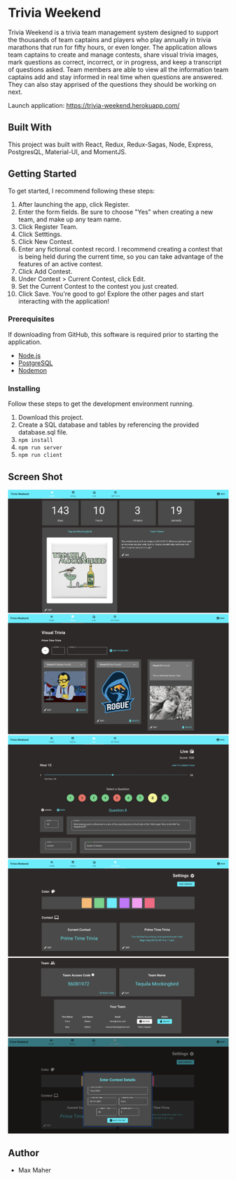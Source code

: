 # Trivia Weekend

Trivia Weekend is a trivia team management system designed to support the thousands of team captains and players who play annually in trivia marathons that run for fifty hours, or even longer.  The application allows team captains to create and manage contests, share visual trivia images, mark questions as correct, incorrect, or in progress, and keep a transcript of questions asked.  Team members are able to view all the information team captains add and stay informed in real time when questions are answered.  They can also stay apprised of the questions they should be working on next.

Launch application: https://trivia-weekend.herokuapp.com/

## Built With

This project was built with React, Redux, Redux-Sagas, Node, Express, PostgresQL, Material-UI, and MomentJS.

## Getting Started

To get started, I recommend following these steps:

1)  After launching the app, click Register.
2)  Enter the form fields.  Be sure to choose "Yes" when creating a new team, and make up any team name.
3)  Click Register Team.
4)  Click Setttings.
5)  Click New Contest.
6)  Enter any fictional contest record.  I recommend creating a contest that is being held during the current time, so you can take advantage of the features of an active contest.
7)  Click Add Contest.
8)  Under Contest > Current Contest, click Edit.
9)  Set the Current Contest to the contest you just created.
10)  Click Save.  You're good to go!  Explore the other pages and start interacting with the application!

### Prerequisites

If downloading from GitHub, this software is required prior to starting the application.

- [Node.js](https://nodejs.org/en/)
- [PostgreSQL](https://www.postgresql.org/)
- [Nodemon](https://nodemon.io/)


### Installing

Follow these steps to get the development environment running.

1. Download this project.
2. Create a SQL database and tables by referencing the provided database.sql file.
3. `npm install`
4. `npm run server`
5. `npm run client`

## Screen Shot

![screenshot1](/tw1.png)
![screenshot2](/tw2.png)
![screenshot3](/tw3.png)
![screenshot4](/tw4.png)
![screenshot5](/tw5.png)
![screenshot6](/tw6.png)

## Author

- Max Maher
